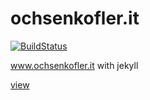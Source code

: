 # ochsenkofler.it

[![BuildStatus](https://travis-ci.org/toburger/ochsenkofler.it.svg?branch=gh-pages)](https://travis-ci.org/toburger/ochsenkofler.it)

www.ochsenkofler.it with jekyll

[view](http://toburger.github.io/ochsenkofler.it/)
